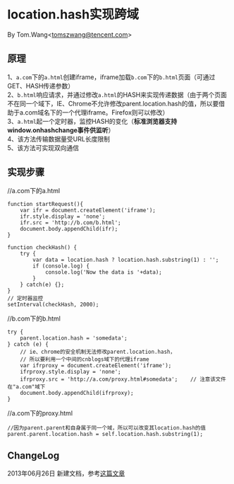 # location.hash实现跨域 #
By Tom.Wang<tomszwang@tencent.com\>

## 原理 ##
1、`a.com`下的`a.html`创建iframe，iframe加载`b.com`下的`b.html`页面（可通过GET、HASH传递参数）  
2、`b.html`响应请求，并通过修改`a.html`的HASH来实现传递数据（由于两个页面不在同一个域下，IE、Chrome不允许修改parent.location.hash的值，所以要借助于a.com域名下的一个代理iframe。Firefox则可以修改）  
3、`a.html`起一个定时器，监控HASH的变化（**标准浏览器支持window.onhashchange事件供监听**）  
4、该方法传输数据量受URL长度限制  
5、该方法可实现双向通信  

## 实现步骤 ##
//a.com下的a.html

	function startRequest(){
	    var ifr = document.createElement('iframe');
	    ifr.style.display = 'none';
	    ifr.src = 'http://b.com/b.html';
	    document.body.appendChild(ifr);
	}
	
	function checkHash() {
	    try {
	        var data = location.hash ? location.hash.substring(1) : '';
	        if (console.log) {
	            console.log('Now the data is '+data);
	        }
	    } catch(e) {};
	}
	// 定时器监控
	setInterval(checkHash, 2000);

//b.com下的b.html

    try {
        parent.location.hash = 'somedata';
    } catch (e) {
        // ie、chrome的安全机制无法修改parent.location.hash，
        // 所以要利用一个中间的cnblogs域下的代理iframe
        var ifrproxy = document.createElement('iframe');
        ifrproxy.style.display = 'none';
        ifrproxy.src = 'http://a.com/proxy.html#somedata';    // 注意该文件在"a.com"域下
        document.body.appendChild(ifrproxy);
    }

//a.com下的proxy.html

	//因为parent.parent和自身属于同一个域，所以可以改变其location.hash的值
	parent.parent.location.hash = self.location.hash.substring(1);

## ChangeLog ##
2013年06月26日 新建文档，参考[这篇文章](http://www.cnblogs.com/rainman/archive/2011/02/20/1959325.html#m3)